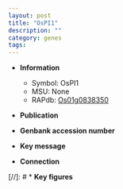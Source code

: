 ```yaml
---
layout: post
title: "OsPI1"
description: ""
category: genes
tags: 
---
```


* **Information**  
    + Symbol: OsPI1  
    + MSU: None  
    + RAPdb: [Os01g0838350](http://rapdb.dna.affrc.go.jp/viewer/gbrowse_details/irgsp1?name=Os01g0838350)  

* **Publication**  

* **Genbank accession number**  

* **Key message**  

* **Connection**  

[//]: # * **Key figures**  


